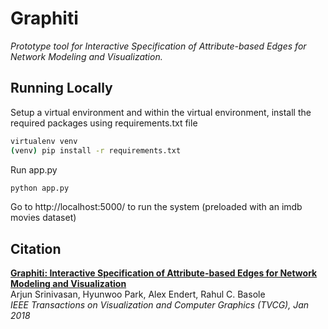 # Graphiti

*Prototype tool for Interactive Specification of Attribute-based Edges for Network Modeling and Visualization.*

## Running Locally

Setup a virtual environment and within the virtual environment, install the required packages using requirements.txt file

```bash
virtualenv venv
(venv) pip install -r requirements.txt
```

Run app.py

```bash
python app.py
```

Go to http://localhost:5000/ to run the system (preloaded with an imdb movies dataset)

## Citation

**[Graphiti: Interactive Specification of Attribute-based Edges for Network Modeling and Visualization][project]**  
Arjun Srinivasan, Hyunwoo Park, Alex Endert, Rahul C. Basole<br/>
*IEEE Transactions on Visualization and Computer Graphics (TVCG), Jan 2018*<br/>

[project]:https://arjun010.github.io/projects/graphiti.html
